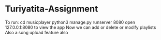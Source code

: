 # Turiyatita-Assignment

To run:
cd musicplayer
python3 manage.py runserver 8080
open 127.0.0.1:8080 to view the app
Now we can add or delete or modify playlists
Also a song upload feature also
